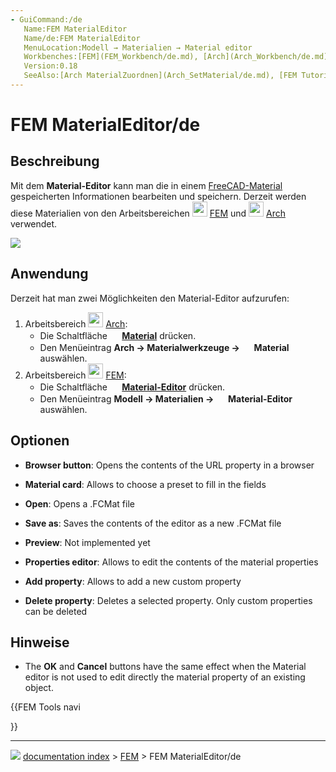 ```yaml
---
- GuiCommand:/de
   Name:FEM MaterialEditor
   Name/de:FEM MaterialEditor
   MenuLocation:Modell → Materialien → Material editor
   Workbenches:[FEM](FEM_Workbench/de.md), [Arch](Arch_Workbench/de.md)
   Version:0.18
   SeeAlso:[Arch MaterialZuordnen](Arch_SetMaterial/de.md), [FEM Tutorium](FEM_tutorial/de.md)
---
```


# FEM MaterialEditor/de



## Beschreibung

Mit dem **Material-Editor** kann man die in einem [FreeCAD-Material](Material.md) gespeicherten Informationen bearbeiten und speichern. Derzeit werden diese Materialien von den Arbeitsbereichen <img alt="" src=images/Workbench_FEM.svg  style="width:24px;"> [FEM](FEM_Workbench/de.md) und <img alt="" src=images/Workbench_Arch.svg  style="width:24px;"> [Arch](Arch_Workbench/de.md) verwendet.

![](images/Material_editor.png )



## Anwendung

Derzeit hat man zwei Möglichkeiten den Material-Editor aufzurufen:

1.  Arbeitsbereich <img alt="" src=images/Workbench_Arch.svg  style="width:24px;"> [Arch](Arch_Workbench/de.md):
    -   Die Schaltfläche **<img src="images/Arch_SetMaterial.svg" width=16px> [Material](Arch_SetMaterial/de.md)** drücken.
    -   Den Menüeintrag **Arch → Materialwerkzeuge → <img src="images/Arch_SetMaterial.svg" width=16px> Material** auswählen.
2.  Arbeitsbereich <img alt="" src=images/Workbench_FEM.svg  style="width:24px;"> [FEM](FEM_Workbench/de.md):
    -   Die Schaltfläche **<img src="images/FEM_MaterialEditor.svg" width=16px> [Material-Editor](FEM_MaterialEditor/de.md)** drücken.
    -   Den Menüeintrag **Modell → Materialien → <img src="images/FEM_MaterialEditor.svg" width=16px> Material-Editor** auswählen.



## Optionen

-   **Browser button**: Opens the contents of the URL property in a browser

-   **Material card**: Allows to choose a preset to fill in the fields

-    **Open**: Opens a .FCMat file

-    **Save as**: Saves the contents of the editor as a new .FCMat file

-   **Preview**: Not implemented yet

-   **Properties editor**: Allows to edit the contents of the material properties

-    **Add property**: Allows to add a new custom property

-    **Delete property**: Deletes a selected property. Only custom properties can be deleted



## Hinweise

-   The **OK** and **Cancel** buttons have the same effect when the Material editor is not used to edit directly the material property of an existing object.





{{FEM Tools navi

}}



---
![](images/Button_right.svg) [documentation index](../README.md) > [FEM](Category_FEM.md) > FEM MaterialEditor/de
